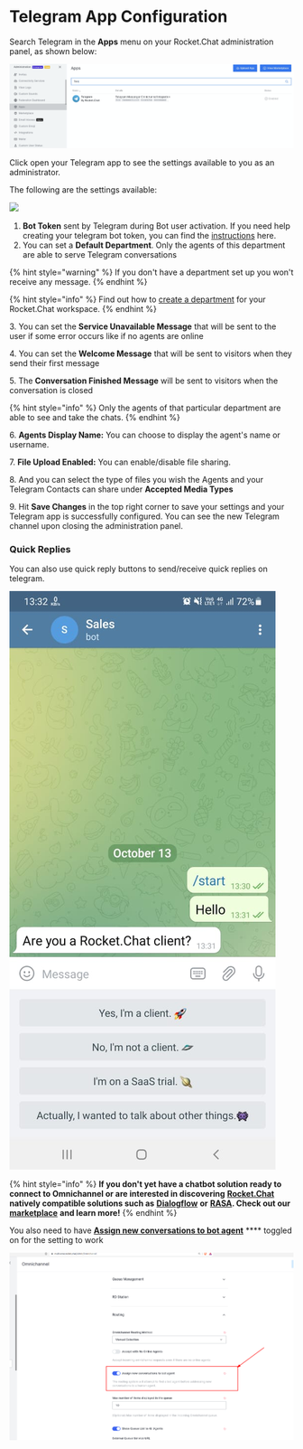 # Telegram App Configuration

Search Telegram in the **Apps** menu on your Rocket.Chat administration panel, as shown below:

![](<../../../../../.gitbook/assets/image (505) (1).png>)

Click open your Telegram app to see the settings available to you as an administrator.

The following are the settings available:

![](../../../../../.gitbook/assets/2022-02-01\_16-04-42.png)

1. **Bot Token** sent by Telegram during Bot user activation. If you need help creating your telegram bot token, you can find the [instructions](https://docs.rocket.chat/guides/app-guides/omnichannel-apps/telegram-app/telegram-app-configuration/generate-your-telegram-bot-token) here.
2. You can set a **Default Department**. Only the agents of this department are able to serve Telegram conversations

{% hint style="warning" %}
If you don't have a department set up you won't receive any message.
{% endhint %}

{% hint style="info" %}
Find out how to [create a department](https://docs.rocket.chat/guides/omnichannel/departments) for your Rocket.Chat workspace.
{% endhint %}

3\. You can set the **Service Unavailable Message** that will be sent to the user if some error occurs like if no agents are online

4\. You can set the **Welcome Message** that will be sent to visitors when they send their first message

5\. The **Conversation Finished Message** will be sent to visitors when the conversation is closed

{% hint style="info" %}
Only the agents of that particular department are able to see and take the chats.
{% endhint %}

6\. **Agents Display Name:** You can choose to display the agent's name or username.

7\. **File Upload Enabled:** You can enable/disable file sharing.

8\. And you can select the type of files you wish the Agents and your Telegram Contacts can share under **Accepted Media Types**

9\. Hit **Save Changes** in the top right corner to save your settings and your Telegram app is successfully configured. You can see the new Telegram channel upon closing the administration panel.

### Quick Replies

You can also use quick reply buttons to send/receive quick replies on telegram.

![](<../../../../../.gitbook/assets/telegram quick replies .png>)

{% hint style="info" %}
**If you don't yet have a chatbot solution ready to connect to Omnichannel or are interested in discovering** [**Rocket.Chat**](http://rocket.chat) **natively compatible solutions such as** [**Dialogflow**](https://docs.rocket.chat/guides/app-guides/omnichannel-apps/dialogflow-app) **or** [**RASA**](https://docs.rocket.chat/guides/app-guides/omnichannel-apps/rasa-app)**. Check out our** [**marketplace**](https://rocket.chat/marketplace) **and learn more!**
{% endhint %}

You also need to have [**Assign new conversations to bot agent**](https://docs.rocket.chat/guides/administration/settings/omnichannel-admins-guide#routing) \*\*\*\* toggled on for the setting to work

![](<../../../../../.gitbook/assets/bot agent .png>)
